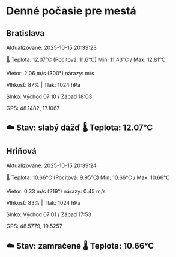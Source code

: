 ﻿# Denné počasie pre mestá

## Bratislava
Aktualizované: 2025-10-15 20:39:23

🌡️ Teplota: 12.07°C 
(Pocitová: 11.6°C)
Min: 11.43°C / Max: 12.81°C

Vietor: 2.06 m/s    (300°) 
nárazy:  m/s

Vlhkosť: 87% | Tlak: 1024 hPa

Slnko: Východ 07:10 / Západ 18:03

GPS: 48.1482, 17.1067

☁️ Stav: slabý dážď        🌡️ Teplota: 12.07°C
---

## Hriňová
Aktualizované: 2025-10-15 20:39:24

🌡️ Teplota: 10.66°C 
(Pocitová: 9.95°C)
Min: 10.66°C / Max: 10.66°C

Vietor: 0.33 m/s (219°)
nárazy: 0.45 m/s

Vlhkosť: 83% | Tlak: 1024 hPa

Slnko: Východ 07:01 / Západ 17:53

GPS: 48.5779, 19.5257

☁️ Stav: zamračené        🌡️ Teplota: 10.66°C
---
